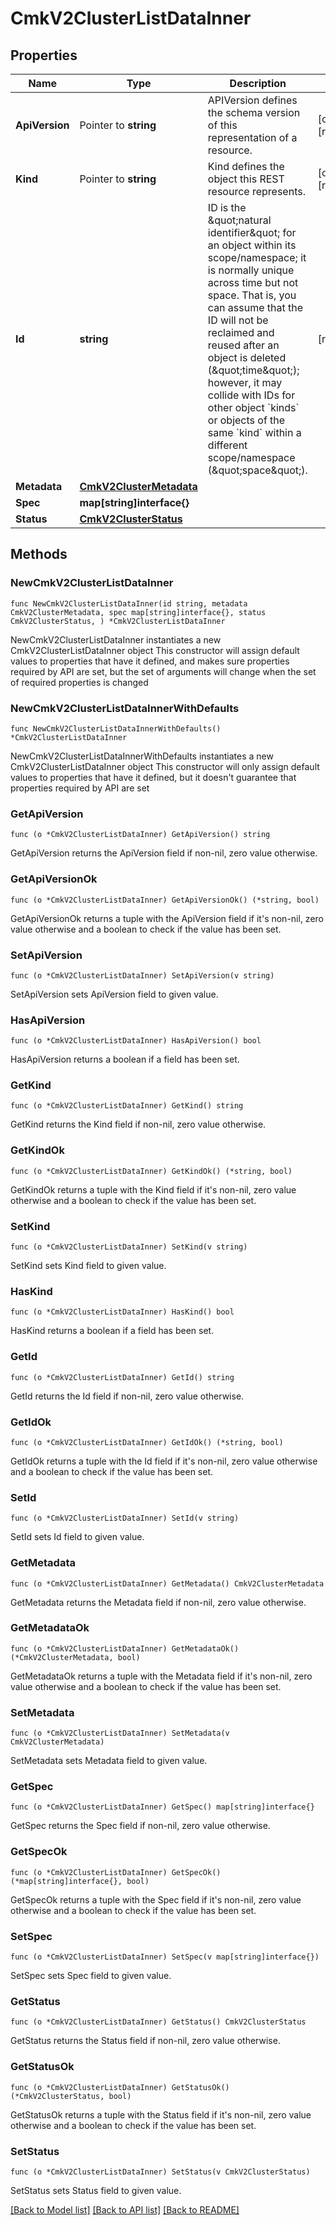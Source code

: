 # CmkV2ClusterListDataInner

## Properties

Name | Type | Description | Notes
------------ | ------------- | ------------- | -------------
**ApiVersion** | Pointer to **string** | APIVersion defines the schema version of this representation of a resource. | [optional] [readonly] 
**Kind** | Pointer to **string** | Kind defines the object this REST resource represents. | [optional] [readonly] 
**Id** | **string** | ID is the \&quot;natural identifier\&quot; for an object within its scope/namespace; it is normally unique across time but not space. That is, you can assume that the ID will not be reclaimed and reused after an object is deleted (\&quot;time\&quot;); however, it may collide with IDs for other object &#x60;kinds&#x60; or objects of the same &#x60;kind&#x60; within a different scope/namespace (\&quot;space\&quot;). | [readonly] 
**Metadata** | [**CmkV2ClusterMetadata**](CmkV2ClusterMetadata.md) |  | 
**Spec** | **map[string]interface{}** |  | 
**Status** | [**CmkV2ClusterStatus**](CmkV2ClusterStatus.md) |  | 

## Methods

### NewCmkV2ClusterListDataInner

`func NewCmkV2ClusterListDataInner(id string, metadata CmkV2ClusterMetadata, spec map[string]interface{}, status CmkV2ClusterStatus, ) *CmkV2ClusterListDataInner`

NewCmkV2ClusterListDataInner instantiates a new CmkV2ClusterListDataInner object
This constructor will assign default values to properties that have it defined,
and makes sure properties required by API are set, but the set of arguments
will change when the set of required properties is changed

### NewCmkV2ClusterListDataInnerWithDefaults

`func NewCmkV2ClusterListDataInnerWithDefaults() *CmkV2ClusterListDataInner`

NewCmkV2ClusterListDataInnerWithDefaults instantiates a new CmkV2ClusterListDataInner object
This constructor will only assign default values to properties that have it defined,
but it doesn't guarantee that properties required by API are set

### GetApiVersion

`func (o *CmkV2ClusterListDataInner) GetApiVersion() string`

GetApiVersion returns the ApiVersion field if non-nil, zero value otherwise.

### GetApiVersionOk

`func (o *CmkV2ClusterListDataInner) GetApiVersionOk() (*string, bool)`

GetApiVersionOk returns a tuple with the ApiVersion field if it's non-nil, zero value otherwise
and a boolean to check if the value has been set.

### SetApiVersion

`func (o *CmkV2ClusterListDataInner) SetApiVersion(v string)`

SetApiVersion sets ApiVersion field to given value.

### HasApiVersion

`func (o *CmkV2ClusterListDataInner) HasApiVersion() bool`

HasApiVersion returns a boolean if a field has been set.

### GetKind

`func (o *CmkV2ClusterListDataInner) GetKind() string`

GetKind returns the Kind field if non-nil, zero value otherwise.

### GetKindOk

`func (o *CmkV2ClusterListDataInner) GetKindOk() (*string, bool)`

GetKindOk returns a tuple with the Kind field if it's non-nil, zero value otherwise
and a boolean to check if the value has been set.

### SetKind

`func (o *CmkV2ClusterListDataInner) SetKind(v string)`

SetKind sets Kind field to given value.

### HasKind

`func (o *CmkV2ClusterListDataInner) HasKind() bool`

HasKind returns a boolean if a field has been set.

### GetId

`func (o *CmkV2ClusterListDataInner) GetId() string`

GetId returns the Id field if non-nil, zero value otherwise.

### GetIdOk

`func (o *CmkV2ClusterListDataInner) GetIdOk() (*string, bool)`

GetIdOk returns a tuple with the Id field if it's non-nil, zero value otherwise
and a boolean to check if the value has been set.

### SetId

`func (o *CmkV2ClusterListDataInner) SetId(v string)`

SetId sets Id field to given value.


### GetMetadata

`func (o *CmkV2ClusterListDataInner) GetMetadata() CmkV2ClusterMetadata`

GetMetadata returns the Metadata field if non-nil, zero value otherwise.

### GetMetadataOk

`func (o *CmkV2ClusterListDataInner) GetMetadataOk() (*CmkV2ClusterMetadata, bool)`

GetMetadataOk returns a tuple with the Metadata field if it's non-nil, zero value otherwise
and a boolean to check if the value has been set.

### SetMetadata

`func (o *CmkV2ClusterListDataInner) SetMetadata(v CmkV2ClusterMetadata)`

SetMetadata sets Metadata field to given value.


### GetSpec

`func (o *CmkV2ClusterListDataInner) GetSpec() map[string]interface{}`

GetSpec returns the Spec field if non-nil, zero value otherwise.

### GetSpecOk

`func (o *CmkV2ClusterListDataInner) GetSpecOk() (*map[string]interface{}, bool)`

GetSpecOk returns a tuple with the Spec field if it's non-nil, zero value otherwise
and a boolean to check if the value has been set.

### SetSpec

`func (o *CmkV2ClusterListDataInner) SetSpec(v map[string]interface{})`

SetSpec sets Spec field to given value.


### GetStatus

`func (o *CmkV2ClusterListDataInner) GetStatus() CmkV2ClusterStatus`

GetStatus returns the Status field if non-nil, zero value otherwise.

### GetStatusOk

`func (o *CmkV2ClusterListDataInner) GetStatusOk() (*CmkV2ClusterStatus, bool)`

GetStatusOk returns a tuple with the Status field if it's non-nil, zero value otherwise
and a boolean to check if the value has been set.

### SetStatus

`func (o *CmkV2ClusterListDataInner) SetStatus(v CmkV2ClusterStatus)`

SetStatus sets Status field to given value.



[[Back to Model list]](../README.md#documentation-for-models) [[Back to API list]](../README.md#documentation-for-api-endpoints) [[Back to README]](../README.md)


